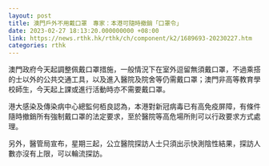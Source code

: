 ```yaml
---
layout: post
title: 澳門戶外不用戴口罩　專家：本港可隨時撤銷「口罩令」
date: 2023-02-27 18:13:20.000000000 +08:00
link: https://news.rthk.hk/rthk/ch/component/k2/1689693-20230227.htm
categories: rthk
---
```


澳門政府今天起調整佩戴口罩措施，一般情況下在室外逗留無須戴口罩，不過乘搭的士以外的公共交通工具，以及進入醫院及院舍等仍需戴口罩；澳門非高等教育學校師生，今天起上課或進行活動時亦不需要戴口罩。

港大感染及傳染病中心總監何栢良認為，本港對新冠病毒已有高免疫屏障，有條件隨時撤銷所有強制戴口罩的法定要求，至於醫院等高危場所則可以行政要求方式處理。

另外，醫管局宣布，星期三起，公立醫院探訪人士只須出示快測陰性結果，探訪人數亦沒有上限，可以輪流探訪。
